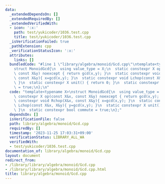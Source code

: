 ```yaml
---
data:
  _extendedDependsOn: []
  _extendedRequiredBy: []
  _extendedVerifiedWith:
  - icon: ':x:'
    path: test/yukicoder/1036.test.cpp
    title: test/yukicoder/1036.test.cpp
  _isVerificationFailed: true
  _pathExtension: cpp
  _verificationStatusIcon: ':x:'
  attributes:
    links: []
  bundledCode: "#line 1 \"library/algebra/monoid/Gcd.cpp\"\ntemplate<typename X>\n\
    struct MonoidGcd{\n  using value_type = X;\n  static constexpr X op(const X&x,\
    \ const X&y) noexcept { return gcd(x,y); }\n  static constexpr void Rchop(X&x,\
    \ const X&y){ x=gcd(x,y); }\n  static constexpr void Lchop(const X&x, X&y){ y=gcd(x,y);\
    \ }\n  static constexpr X unit() { return 0; }\n  static constexpr bool commute\
    \ = true;\n};\n"
  code: "template<typename X>\nstruct MonoidGcd{\n  using value_type = X;\n  static\
    \ constexpr X op(const X&x, const X&y) noexcept { return gcd(x,y); }\n  static\
    \ constexpr void Rchop(X&x, const X&y){ x=gcd(x,y); }\n  static constexpr void\
    \ Lchop(const X&x, X&y){ y=gcd(x,y); }\n  static constexpr X unit() { return 0;\
    \ }\n  static constexpr bool commute = true;\n};"
  dependsOn: []
  isVerificationFile: false
  path: library/algebra/monoid/Gcd.cpp
  requiredBy: []
  timestamp: '2023-11-25 17:03:31+09:00'
  verificationStatus: LIBRARY_ALL_WA
  verifiedWith:
  - test/yukicoder/1036.test.cpp
documentation_of: library/algebra/monoid/Gcd.cpp
layout: document
redirect_from:
- /library/library/algebra/monoid/Gcd.cpp
- /library/library/algebra/monoid/Gcd.cpp.html
title: library/algebra/monoid/Gcd.cpp
---
```

